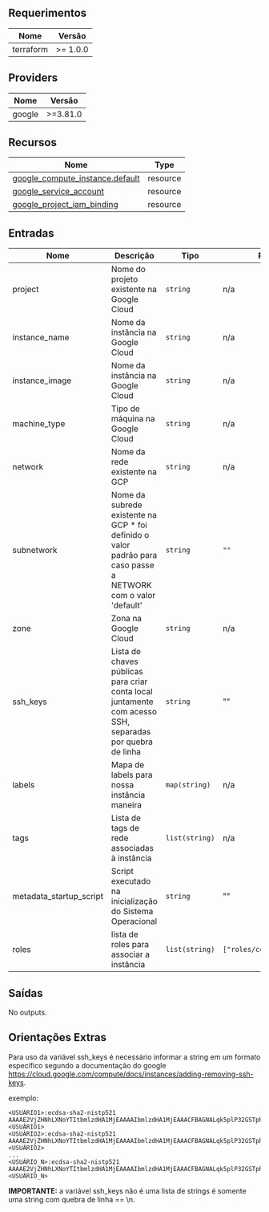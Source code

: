 ## Requerimentos

| Nome | Versão |
|------|---------|
| terraform | >= 1.0.0 |

## Providers

| Nome | Versão |
|------|---------|
| google | >=3.81.0 |

## Recursos

| Nome | Type |
|------|------|
| [google_compute_instance.default](https://registry.terraform.io/providers/hashicorp/google/latest/docs/resources/compute_instance) | resource |
| [google_service_account](https://registry.terraform.io/providers/hashicorp/google/latest/docs/resources/google_service_account) | resource |
| [google_project_iam_binding](https://registry.terraform.io/providers/hashicorp/google/latest/docs/resources/google_project_iam#google_project_iam_binding) | resource |

## Entradas

| Nome | Descrição | Tipo | Padrão | Requerido |
|------|-------------|------|---------|:--------:|
| project | Nome do projeto existente na Google Cloud | `string` | n/a | sim |
| instance_name | Nome da instância na Google Cloud | `string` | n/a | sim |
| instance_image | Nome da instância na Google Cloud | `string` | n/a | sim |
| machine_type | Tipo de máquina na Google Cloud | `string` | n/a | sim |
| network | Nome da rede existente na GCP | `string` | n/a | sim |
| subnetwork | Nome da subrede existente na GCP * foi definido o valor padrão para caso passe a NETWORK com o valor 'default' | `string` | `""` | não |
| zone | Zona na Google Cloud | `string` | n/a | sim |
| ssh_keys | Lista de chaves públicas para criar conta local juntamente com acesso SSH, separadas por quebra de linha | `string` | "" | não |
| labels | Mapa de labels para nossa instância maneira | `map(string)` | n/a | sim |
| tags | Lista de tags de rede associadas à instância | `list(string)` | n/a | sim |
| metadata_startup_script | Script executado na inicialização do Sistema Operacional | `string` | "" | não |
| roles | lista de roles para associar a instância | `list(string)` | `["roles/compute.viewer"]` | não |

## Saídas

No outputs.

## Orientações Extras

Para uso da variável ssh_keys é necessário informar a string em um formato específico segundo a documentação do google <https://cloud.google.com/compute/docs/instances/adding-removing-ssh-keys>.

exemplo:
```
<USUÁRIO1>:ecdsa-sha2-nistp521 AAAAE2VjZHNhLXNoYTItbmlzdHA1MjEAAAAIbmlzdHA1MjEAAACFBAGNALqk5plP32GSTpho1XuqRz8xxbj+GCp7bFM5mWtgEcDAoLvccqq939IrqcDPemqJkkT2LCkCwcLsQYFjnnfswwF7SVFV9xFpiMTQEiNqmfJZRcsRbf+6MP4TnEB71KPGVCoUWSsGKfWO7CaFirTKtSi13BeQGFupwBtjHh/== <USUÁRIO1>
<USUÁRIO2>:ecdsa-sha2-nistp521 AAAAE2VjZHNhLXNoYTItbmlzdHA1MjEAAAAIbmlzdHA1MjEAAACFBAGNALqk5plP32GSTpho1XuqRz8xxbj+GCp7bFM5mWtgEcDAoLvccqq939IrqcDPemqJkkT2LCkCwcLsQYFjnnfswwF7SVFV9xFpiMTQEiNqmfJZRcsRbf+6MP4TnEB71KPGVCoUWSsGKfWO7CaFirTKtSi13BeQGFupwBtjHh/== <USUÁRIO2>
...
<USUÁRIO_N>:ecdsa-sha2-nistp521 AAAAE2VjZHNhLXNoYTItbmlzdHA1MjEAAAAIbmlzdHA1MjEAAACFBAGNALqk5plP32GSTpho1XuqRz8xxbj+GCp7bFM5mWtgEcDAoLvccqq939IrqcDPemqJkkT2LCkCwcLsQYFjnnfswwF7SVFV9xFpiMTQEiNqmfJZRcsRbf+6MP4TnEB71KPGVCoUWSsGKfWO7CaFirTKtSi13BeQGFupwBtjHh/== <USUÁRIO_N>
```

**IMPORTANTE:** a variável ssh_keys não é uma lista de strings é somente uma string com quebra de linha == \n.
